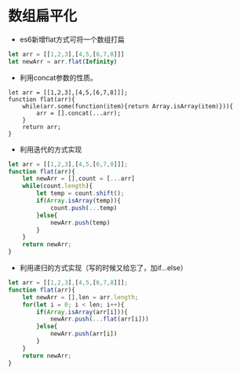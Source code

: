 # 数组扁平化

- es6新增flat方式可将一个数组打扁

```javascript
let arr = [[1,2,3],[4,5,[6,7,8]]]
let newArr = arr.flat(Infinity)
```

- 利用concat参数的性质。

```
let arr = [[1,2,3],[4,5,[6,7,8]]];
function flat(arr){	
	while(arr.some(function(item){return Array.isArray(item)})){
		arr = [].concat(...arr);
	}
	return arr;
}
```

- 利用迭代的方式实现

```javascript
let arr = [[1,2,3],[4,5,[6,7,8]]];
function flat(arr){
	let newArr = [],count = [...arr]
	while(count.length){
		let temp = count.shift();
		if(Array.isArray(temp)){
			count.push(...temp)
		}else{
			newArr.push(temp)
		}
	}
	return newArr;
}
```

- 利用递归的方式实现（写的时候又给忘了，加if...else）

```javascript
let arr = [[1,2,3],[4,5,[6,7,8]]];
function flat(arr){
	let newArr = [],len = arr.length;
	for(let i = 0; i < len; i++){
		if(Array.isArray(arr[i])){
			newArr.push(...flat(arr[i]))
		}else{
			newArr.push(arr[i])	
		}
	}	
	return newArr;
}
```

